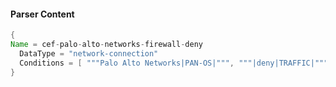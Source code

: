 #### Parser Content
```Java
{
Name = cef-palo-alto-networks-firewall-deny
  DataType = "network-connection"
  Conditions = [ """Palo Alto Networks|PAN-OS|""", """|deny|TRAFFIC|""" ]
}
```